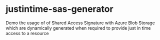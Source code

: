 # justintime-sas-generator
Demo the usage of of Shared Access Signature with Azure Blob Storage which are dynamically generated when required to provide just in time access to a resource
